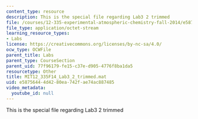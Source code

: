 ```yaml
---
content_type: resource
description: This is the special file regarding Lab3 2 trimmed
file: /courses/12-335-experimental-atmospheric-chemistry-fall-2014/e58756444d4280ea742fae74ac887485_MIT12_335F14_Lab3_2_trimmed.mat
file_type: application/octet-stream
learning_resource_types:
- Labs
license: https://creativecommons.org/licenses/by-nc-sa/4.0/
ocw_type: OCWFile
parent_title: Labs
parent_type: CourseSection
parent_uid: 77f96179-fe15-c37e-d905-4776f8ba1da5
resourcetype: Other
title: MIT12_335F14_Lab3_2_trimmed.mat
uid: e5875644-4d42-80ea-742f-ae74ac887485
video_metadata:
  youtube_id: null
---
```

This is the special file regarding Lab3 2 trimmed